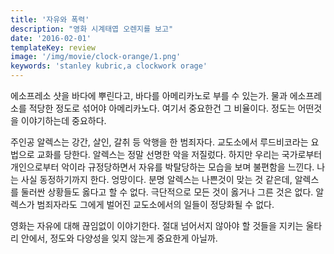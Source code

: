 ```yaml
---
title: '자유와 폭력'
description: "영화 시계태엽 오렌지를 보고"
date: '2016-02-01'
templateKey: review
image: '/img/movie/clock-orange/1.png'
keywords: 'stanley kubric,a clockwork orage'
---
```


에소프레소 샷을 바다에 뿌린다고, 바다를 아메리카노로 부를 수 있는가. 물과 에소프레소를 적당한 정도로 섞어야 아메리카노다. 여기서 중요한건 그 비율이다. 정도는 어떤것을 이야기하는데 중요하다.

주인공 알렉스는 강간, 살인, 갈취 등 악행을 한 범죄자다. 교도소에서 루드비코라는 요법으로 교화를 당한다. 알렉스는 정말 선명한 악을 저질렀다. 하지만 우리는 국가로부터 개인으로부터 악이라 규정당하면서 자유를 박탈당하는 모습을 보며 불편함을 느낀다. 나는 사실 동정하기까지 한다. 엉망이다. 분명 알렉스는 나쁜것이 맞는 것 같은데, 알렉스를 둘러싼 상황들도 옳다고 할 수 없다. 극단적으로 모든 것이 옳거나 그른 것은 없다. 알렉스가 범죄자라도 그에게 벌어진 교도소에서의 일들이 정당화될 수 없다.

영화는 자유에 대해 끊임없이 이야기한다. 절대 넘어서지 않아야 할 것들을 지키는 울타리 안에서, 정도와 다양성을 잊지 않는게 중요한게 아닐까.